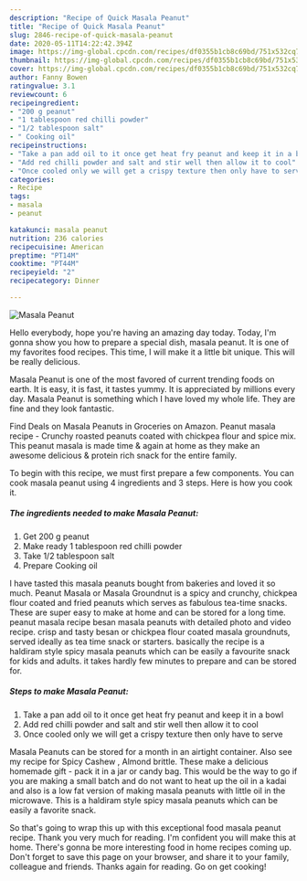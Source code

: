 ```yaml
---
description: "Recipe of Quick Masala Peanut"
title: "Recipe of Quick Masala Peanut"
slug: 2846-recipe-of-quick-masala-peanut
date: 2020-05-11T14:22:42.394Z
image: https://img-global.cpcdn.com/recipes/df0355b1cb8c69bd/751x532cq70/masala-peanut-recipe-main-photo.jpg
thumbnail: https://img-global.cpcdn.com/recipes/df0355b1cb8c69bd/751x532cq70/masala-peanut-recipe-main-photo.jpg
cover: https://img-global.cpcdn.com/recipes/df0355b1cb8c69bd/751x532cq70/masala-peanut-recipe-main-photo.jpg
author: Fanny Bowen
ratingvalue: 3.1
reviewcount: 6
recipeingredient:
- "200 g peanut"
- "1 tablespoon red chilli powder"
- "1/2 tablespoon salt"
- " Cooking oil"
recipeinstructions:
- "Take a pan add oil to it once get heat fry peanut and keep it in a bowl"
- "Add red chilli powder and salt and stir well then allow it to cool"
- "Once cooled only we will get a crispy texture then only have to serve"
categories:
- Recipe
tags:
- masala
- peanut

katakunci: masala peanut 
nutrition: 236 calories
recipecuisine: American
preptime: "PT14M"
cooktime: "PT44M"
recipeyield: "2"
recipecategory: Dinner

---
```



![Masala Peanut](https://img-global.cpcdn.com/recipes/df0355b1cb8c69bd/751x532cq70/masala-peanut-recipe-main-photo.jpg)

Hello everybody, hope you're having an amazing day today. Today, I'm gonna show you how to prepare a special dish, masala peanut. It is one of my favorites food recipes. This time, I will make it a little bit unique. This will be really delicious.

Masala Peanut is one of the most favored of current trending foods on earth. It is easy, it is fast, it tastes yummy. It is appreciated by millions every day. Masala Peanut is something which I have loved my whole life. They are fine and they look fantastic.

Find Deals on Masala Peanuts in Groceries on Amazon. Peanut masala recipe - Crunchy roasted peanuts coated with chickpea flour and spice mix. This peanut masala is made time &amp; again at home as they make an awesome delicious &amp; protein rich snack for the entire family.


To begin with this recipe, we must first prepare a few components. You can cook masala peanut using 4 ingredients and 3 steps. Here is how you cook it.

<!--inarticleads1-->

##### The ingredients needed to make Masala Peanut:

1. Get 200 g peanut
1. Make ready 1 tablespoon red chilli powder
1. Take 1/2 tablespoon salt
1. Prepare  Cooking oil


I have tasted this masala peanuts bought from bakeries and loved it so much. Peanut Masala or Masala Groundnut is a spicy and crunchy, chickpea flour coated and fried peanuts which serves as fabulous tea-time snacks. These are super easy to make at home and can be stored for a long time. peanut masala recipe besan masala peanuts with detailed photo and video recipe. crisp and tasty besan or chickpea flour coated masala groundnuts, served ideally as tea time snack or starters. basically the recipe is a haldiram style spicy masala peanuts which can be easily a favourite snack for kids and adults. it takes hardly few minutes to prepare and can be stored for. 

<!--inarticleads2-->

##### Steps to make Masala Peanut:

1. Take a pan add oil to it once get heat fry peanut and keep it in a bowl
1. Add red chilli powder and salt and stir well then allow it to cool
1. Once cooled only we will get a crispy texture then only have to serve


Masala Peanuts can be stored for a month in an airtight container. Also see my recipe for Spicy Cashew , Almond brittle. These make a delicious homemade gift - pack it in a jar or candy bag. This would be the way to go if you are making a small batch and do not want to heat up the oil in a kadai and also is a low fat version of making masala peanuts with little oil in the microwave. This is a haldiram style spicy masala peanuts which can be easily a favorite snack. 

So that's going to wrap this up with this exceptional food masala peanut recipe. Thank you very much for reading. I'm confident you will make this at home. There's gonna be more interesting food in home recipes coming up. Don't forget to save this page on your browser, and share it to your family, colleague and friends. Thanks again for reading. Go on get cooking!

